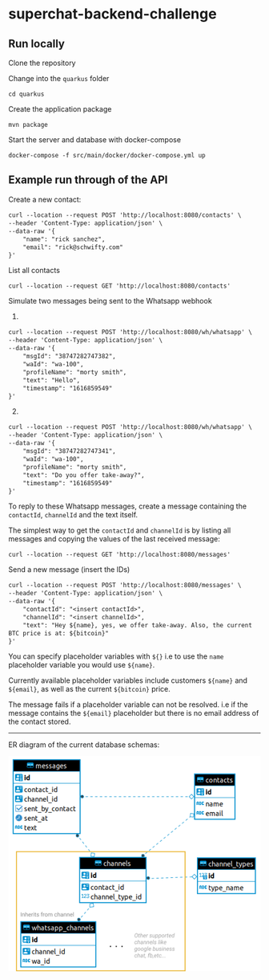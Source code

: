 # superchat-backend-challenge

## Run locally

Clone the repository

Change into the `quarkus` folder

    cd quarkus

Create the application package

    mvn package

Start the server and database with docker-compose

    docker-compose -f src/main/docker/docker-compose.yml up

## Example run through of the API

Create a new contact:

    curl --location --request POST 'http://localhost:8080/contacts' \
    --header 'Content-Type: application/json' \
    --data-raw '{
        "name": "rick sanchez",
        "email": "rick@schwifty.com"
    }'


List all contacts

    curl --location --request GET 'http://localhost:8080/contacts'


Simulate two messages being sent to the Whatsapp webhook

1.

    curl --location --request POST 'http://localhost:8080/wh/whatsapp' \
    --header 'Content-Type: application/json' \
    --data-raw '{
        "msgId": "38747282747382",
        "waId": "wa-100",
        "profileName": "morty smith",
        "text": "Hello",
        "timestamp": "1616859549"
    }'

2.

    curl --location --request POST 'http://localhost:8080/wh/whatsapp' \
    --header 'Content-Type: application/json' \
    --data-raw '{
        "msgId": "38747282747341",
        "waId": "wa-100",
        "profileName": "morty smith",
        "text": "Do you offer take-away?",
        "timestamp": "1616859549"
    }'


To reply to these Whatsapp messages, create a message containing the `contactId`, `channelId` and the text itself.

The simplest way to get the `contactId` and `channelId` is by listing all messages and copying the values of the last received message:

    curl --location --request GET 'http://localhost:8080/messages'

Send a new message (insert the IDs)

    curl --location --request POST 'http://localhost:8080/messages' \
    --header 'Content-Type: application/json' \
    --data-raw '{
        "contactId": "<insert contactId>",
        "channelId": "<insert channelId>",
        "text": "Hey ${name}, yes, we offer take-away. Also, the current BTC price is at: ${bitcoin}"
    }'


You can specify placeholder variables with `${}` i.e to use the `name` placeholder variable you would use `${name}`.

Currently available placeholder variables include customers `${name}` and `${email}`, as well as the current `${bitcoin}` price.

The message fails if a placeholder variable can not be resolved. i.e if the message contains the `${email}` placeholder but there is no email address of the contact stored.

---

ER diagram of the current database schemas:

![er-diagram](./er-diagram.png)